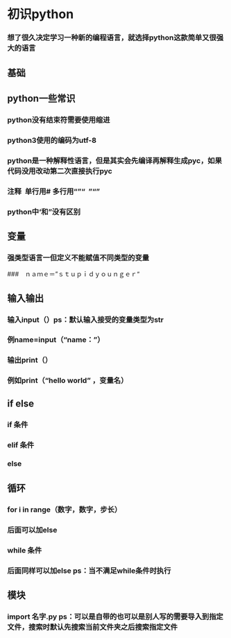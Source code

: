 # 初识python
### 想了很久决定学习一种新的编程语言，就选择python这款简单又很强大的语言
## 基础
## python一些常识
### python没有结束符需要使用缩进
### python3使用的编码为utf-8
### python是一种解释性语言，但是其实会先编译再解释生成pyc，如果代码没用改动第二次直接执行pyc
### 注释  单行用# 多行用“”“  ”“”  
### python中‘和”没有区别
## 变量
### 强类型语言一但定义不能赋值不同类型的变量
###　ｎａｍｅ＝”ｓｔｕｐｉｄｙｏｕｎｇｅｒ“
## 输入输出
### 输入input（）ps：默认输入接受的变量类型为str
### 例name=input（“name：”）
### 输出print（）
### 例如print（“hello world” ，变量名）
## if else
### if 条件
### elif 条件
### else 
## 循环
### for i in range（数字，数字，步长）
### 后面可以加else 
### while 条件
### 后面同样可以加else ps：当不满足while条件时执行
## 模块
### import 名字.py ps：可以是自带的也可以是别人写的需要导入到指定文件，搜索时默认先搜索当前文件夹之后搜索指定文件

